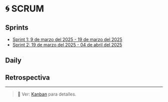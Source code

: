 # 🌀 SCRUM

## Sprints

- [Sprint 1: 9 de marzo del 2025 - 19 de marzo del 2025](../scrum/sprint_1/sprint1.md)
- [Sprint 2: 19 de marzo del 2025 - 04 de abril del 2025](../scrum/sprint_2/sprint2.md)

## Daily

## Retrospectiva

---

> 📌 Ver: [Kanban](../documentacion/04_kanban.md) para detalles.